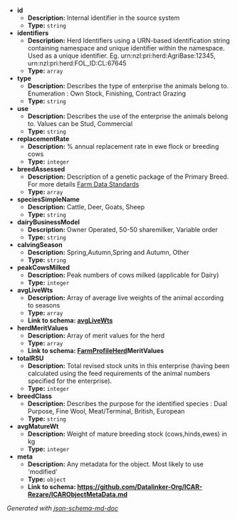  - <b id="#/properties/id">id</b>
	 - **Description:** Internal identifier in the source system
	 - **Type:** `string`
 - <b id="#/properties/identifiers">identifiers</b>
	 - **Description:** Herd Identifiers using a URN-based identification string containing namespace and unique identifier within the namespace. Used as a unique identifier. Eg. urn:nzl:pri:herd:AgriBase:12345, urn:nzl:pri:herd:FOL_ID:CL:67645
	 - **Type:** `array`
 - <b id="#/properties/type">type</b>
	 - **Description:** Describes the type of enterprise the animals belong to. Enumeration : Own Stock, Finishing, Contract Grazing
	 - **Type:** `string`
 - <b id="#/properties/use">use</b>
	 - **Description:** Describes the use of the enterprise the animals belong to. Values can be Stud, Commercial
	 - **Type:** `string`
 - <b id="#/properties/replacementRate">replacementRate</b>
	 - **Description:** % annual replacement rate in ewe flock or breeding cows
	 - **Type:** `integer`
 - <b id="#/properties/breedAssessed">breedAssessed</b>
	 - **Description:** Description of a genetic package of the Primary Breed. For more details [Farm Data Standards](https://github.com/Datalinker-Org/Farm-Data-Standards/blob/master/Additional%20Value%20Lists/FarmDataStandards_Animal-Breed-List.md)
	 - **Type:** `array`
 - <b id="#/properties/speciesSimpleName">speciesSimpleName</b>
	 - **Description:** Cattle, Deer, Goats, Sheep
	 - **Type:** `string`
 - <b id="#/properties/dairyBusinessModel">dairyBusinessModel</b>
	 - **Description:** Owner Operated, 50-50 sharemilker, Variable order
	 - **Type:** `string`
 - <b id="#/properties/calvingSeason">calvingSeason</b>
	 - **Description:** Spring,Autumn,Spring and Autumn, Other
	 - **Type:** `string`
 - <b id="#/properties/peakCowsMilked">peakCowsMilked</b>
	 - **Description:** Peak numbers of cows milked (applicable for Dairy)
	 - **Type:** `integer`
 - <b id="#/properties/avgLiveWts">avgLiveWts</b>
	 - **Description:** Array of average live weights of the animal according to seasons
	 - **Type:** `array`
	 - <b id="avglivewtshttpsgithub.comdatalinker-organimal-datablobmastermerits_traits_and_sessionsavglivewts.md">Link to schema: [avgLiveWts](https://github.com/Datalinker-Org/Animal-Data/blob/master/Merits_Traits_and_Sessions/AvgLiveWts.md)</b>
 - <b id="#/properties/herdMeritValues">herdMeritValues</b>
	 - **Description:** Array of merit values for the herd
	 - **Type:** `array`
	 - <b id="farmprofileherdfarmprofileherd.mdmeritvalues">Link to schema: [FarmProfileHerd](FarmProfileHerd.md)MeritValues</b>
 - <b id="#/properties/totalRSU">totalRSU</b>
	 - **Description:** Total revised stock units in this enterprise (having been calculated using the feed requirements of the animal numbers specified for the enterprise).
	 - **Type:** `integer`
 - <b id="#/properties/breedClass">breedClass</b>
	 - **Description:** Describes the purpose for the identified species : Dual Purpose, Fine Wool, Meat/Terminal, British, European
	 - **Type:** `string`
 - <b id="#/properties/avgMatureWt">avgMatureWt</b>
	 - **Description:** Weight of mature breeding stock (cows,hinds,ewes) in kg
	 - **Type:** `integer`
 - <b id="#/properties/meta">meta</b>
	 - **Description:** Any metadata for the object.  Most likely to use 'modified'
	 - **Type:** `object`
	 - <b id="httpsgithub.comdatalinker-orgicar-rezareicarobjectmetadata.md">Link to schema: https://github.com/Datalinker-Org/ICAR-Rezare/ICARObjectMetaData.md</b>

_Generated with [json-schema-md-doc](https://brianwendt.github.io/json-schema-md-doc/)_